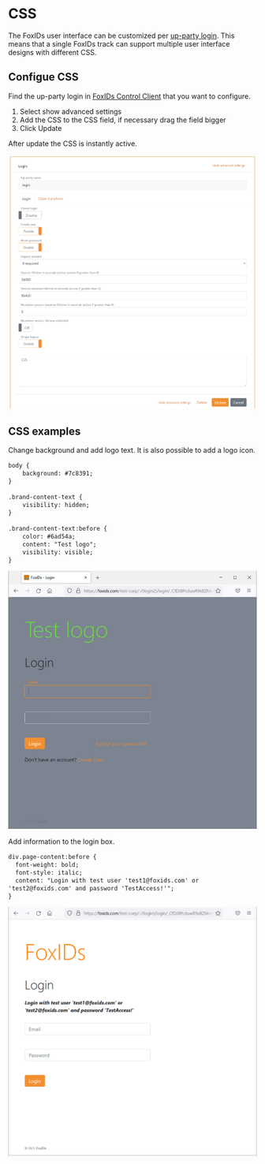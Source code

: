 # CSS

The FoxIDs user interface can be customized per [up-party login](login). This means that a single FoxIDs track can support multiple user interface designs with different CSS.

## Configue CSS

Find the up-party login in [FoxIDs Control Client](control.md#foxids-control-client) that you want to configure.

 1. Select show advanced settings
 2. Add the CSS to the CSS field, if necessary drag the field bigger
 3. Click Update

 After update the CSS is instantly active.

 ![Configure CSS](images/configure-login-css.png)

 ## CSS examples

 Change background and add logo text. It is also possible to add a logo icon.

    body {
        background: #7c8391;
    }

    .brand-content-text {
        visibility: hidden;
    }

    .brand-content-text:before {
        color: #6ad54a;
        content: "Test logo";
        visibility: visible;
    }

![Configure background and add logo with CSS](images/configure-login-css-backbround-logo.png)    

 Add information to the login box.

    div.page-content:before {
      font-weight: bold;
      font-style: italic;
      content: "Login with test user 'test1@foxids.com' or 'test2@foxids.com' and password 'TestAccess!'";
    }

![Configure login box with CSS](images/configure-login-css-sample-test.png)